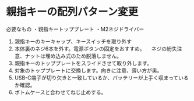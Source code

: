 # 親指キーの配列パターン変更

必要なもの
・親指キートッププレート
・M2ネジドライバー

1. 親指キーのキーキャップ、キースイッチを取り外す
2. 本体裏のネジ6本を外す。電源ボタンの固定をおすすめ。
　ネジの紛失注意、ナットは埋め込み式のため脱落しません。
3. 親指キーのトッププレートをスライドさせて取り外します。
4. 対象のトッププレートに交換します。向きに注意、薄い方が奥。
5. USB-C端子が切り欠きと一致しているか、バッテリーが上手く収まっているか確認。
6. ボトムケースと合わせてねじ止めする。
